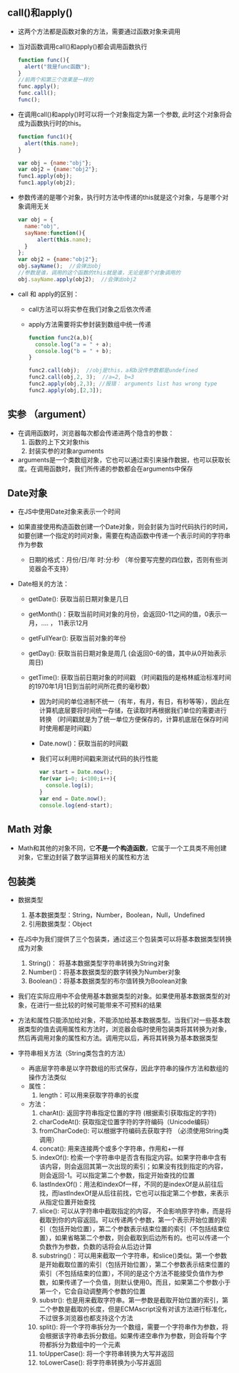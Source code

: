 ## call()和apply()

- 这两个方法都是函数对象的方法，需要通过函数对象来调用

- 当对函数调用call()和apply()都会调用函数执行

  ```javascript
  function func(){
  	alert("我是func函数");
  }
  //前两个和第三个效果是一样的
  func.apply();
  func.call();
  func();
  ```

- 在调用call()和apply()时可以将一个对象指定为第一个参数, 此时这个对象将会成为函数执行时的this。

  ```javascript
  function func1(){
  	alert(this.name);
  }
  
  var obj = {name:"obj"};
  var obj2 = {name:"obj2"};
  func1.apply(obj);
  func1.apply(obj2);
  ```

- 参数传递的是哪个对象，执行时方法中传递的this就是这个对象，与是哪个对象调用无关

  ```javascript
  var obj = {
  	name:"obj",
  	sayName:function(){
  		alert(this.name);
  	}
  };
  var obj2 = {name:"obj2"};
  obj.sayName();  //会弹出obj
  //参数是谁，调用的这个函数的this就是谁，无论是那个对象调用的
  obj.sayName.apply(obj2);  //会弹出obj2
  ```


- call 和 apply的区别：

  - call方法可以将实参在我们对象之后依次传递

  - apply方法需要将实参封装到数组中统一传递

    ```javascript
    function func2(a,b){
      console.log("a = " + a);
      console.log("b = " + b);
    }
    
    func2.call(obj);  //obj是this，a和b没传参数都是undefined
    func2.call(obj,2, 3);  //a=2, b=3
    func2.apply(obj,2,3); //报错： arguments list has wrong type
    func2.apply(obj,[2,3]);
    ```

## 实参 （argument）

- 在调用函数时，浏览器每次都会传递进两个隐含的参数：
  1. 函数的上下文对象this
  2. 封装实参的对象arguments
- arguments是一个类数组对象，它也可以通过索引来操作数据，也可以获取长度。在调用函数时，我们所传递的参数都会在arguments中保存

## Date对象

- 在JS中使用Date对象来表示一个时间

- 如果直接使用构造函数创建一个Date对象，则会封装为当时代码执行的时间，如要创建一个指定的时间对象，需要在构造函数中传递一个表示时间的字符串作为参数

  - 日期的格式：月份/日/年 时:分:秒 （年份要写完整的四位数，否则有些浏览器会不支持）

- Date相关的方法：

  - getDate(): 获取当前日期对象是几日

  - getMonth()：获取当前时间对象的月份，会返回0-11之间的值，0表示一月，.... ， 11表示12月

  - getFullYear(): 获取当前对象的年份

  - getDay(): 获取当前日期对象是周几 (会返回0-6的值，其中从0开始表示周日)

  - getTime(): 获取当前日期对象的时间戳 （时间戳指的是格林威治标准时间的1970年1月1日到当前时间所花费的毫秒数）

    - 因为时间的单位进制不统一（有年，有月，有日，有秒等等），因此在计算机底层要将时间统一存储，在读取时再根据我们单位的需要进行转换 （时间戳就是为了统一单位方便保存的，计算机底层在保存时间时使用都是时间戳）

    - Date.now()：获取当前的时间戳

    - 我们可以利用时间戳来测试代码的执行性能

      ```javascript
      var start = Date.now();
      for(var i=0; i<100;i++){
        console.log(i);
      }
      var end = Date.now();
      console.log(end-start);
      ```

## Math 对象

- Math和其他的对象不同，它**不是一个构造函数**，它属于一个工具类不用创建对象，它里边封装了数学运算相关的属性和方法

## 包装类

- 数据类型
  1. 基本数据类型：String，Number，Boolean，Null，Undefined
  2. 引用数据类型：Object
- 在JS中为我们提供了三个包装类，通过这三个包装类可以将基本数据类型转换成为对象
  1. String()： 将基本数据类型字符串转换为String对象
  2. Number()：将基本数据类型的数字转换为Number对象
  3. Boolean()：将基本数据类型的布尔值转换为Boolean对象
- 我们在实际应用中不会使用基本数据类型的对象。如果使用基本数据类型的对象，在进行一些比较的时候可能带来不可预料的结果
- 方法和属性只能添加给对象，不能添加给基本数据类型。当我们对一些基本数据类型的值去调用属性和方法时，浏览器会临时使用包装类将其转换为对象，然后再调用对象的属性和方法。调用完以后，再将其转换为基本数据类型

- 字符串相关方法（String类包含的方法）
  - 再底层字符串是以字符数组的形式保存，因此字符串的操作方法和数组的操作方法类似
  - 属性：
    1. length：可以用来获取字符串的长度
  - 方法：
    1. charAt(): 返回字符串指定位置的字符 (根据索引获取指定的字符)
    2. charCodeAt(): 获取指定位置字符的字符编码（Unicode编码）
    3. fromCharCode(): 可以根据字符编码去获取字符 （必须使用String类调用）
    4. concat(): 用来连接两个或多个字符串，作用和+一样
    5. indexOf(): 检索一个字符串中是否含有指定内容。如果字符串中含有该内容，则会返回其第一次出现的索引；如果没有找到指定的内容，则会返回-1。可以指定第二个参数，指定开始查找的位置
    6. lastIndexOf()：用法和indexOf一样，不同的是indexOf是从前往后找，而lastIndexOf是从后往前找，它也可以指定第二个参数，来表示从指定位置开始查找
    7. slice(): 可以从字符串中截取指定的内容， 不会影响原字符串，而是将截取到你的内容返回。可以传递两个参数，第一个表示开始位置的索引（包括开始位置），第二个参数表示结束位置的索引（不包括结束位置），如果省略第二个参数，则会截取到后边所有的。也可以传递一个负数作为参数，负数的话将会从后边计算
    8. substring()：可以用来截取一个字符串，和slice()类似。第一个参数是开始截取位置的索引（包括开始位置），第二个参数表示结束位置的索引（不包括结束的位置），不同的是这个方法不能接受负值作为参数，如果传递了一个负值，则默认使用0。而且，如果第二个参数小于第一个，它会自动调整两个参数的位置
    9. substr(): 也是用来截取字符串。第一参数是截取开始位置的索引，第二个参数是截取的长度，但是ECMAscript没有对该方法进行标准化，不过很多浏览器也都支持这个方法
    10. split(): 将一个字符串拆分为一个数组，需要一个字符串作为参数，将会根据该字符串去拆分数组。如果传递空串作为参数，则会将每个字符都拆分为数组中的一个元素
    11. toUpperCase(): 将一个字符串转换为大写并返回
    12. toLowerCase(): 将字符串转换为小写并返回


